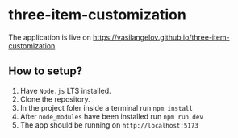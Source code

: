 # three-item-customization

The application is live on https://vasilangelov.github.io/three-item-customization

## How to setup?

1. Have `Node.js` LTS installed.
2. Clone the repository.
3. In the project foler inside a terminal run `npm install`
4. After `node_modules` have been installed run `npm run dev`
5. The app should be running on `http://localhost:5173`
